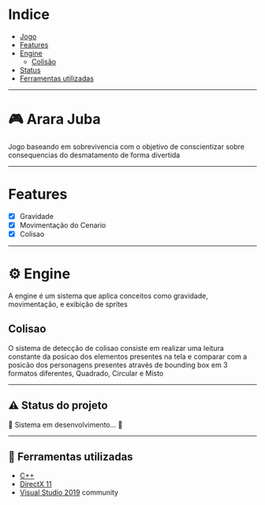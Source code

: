 # Indice
- [Jogo](#video_game-Arara-Juba)
- [Features](#features)
- [Engine](#gear-engine)
    - [Colisão](#colisao)
- [Status](#warning-status-do-projeto)
- [Ferramentas utilizadas](#rocket-ferramentas-utilizadas)


---

# :video_game: Arara Juba 
Jogo baseando em sobrevivencia com o objetivo de conscientizar sobre consequencias do desmatamento de forma divertida

--- 

# Features
- [x] Gravidade
- [x] Movimentação do Cenario
- [x] Colisao  

--- 

# :gear: Engine  
A engine é um sistema que aplica conceitos como gravidade, movimentação, e exibição de sprites

## Colisao
O sistema de detecção de colisao consiste em realizar uma leitura constante da posicao dos elementos presentes na tela e comparar com a posicão dos personagens presentes através de
bounding box em 3 formatos diferentes, Quadrado, Circular e Misto

---

## :warning: Status do projeto 
:construction: Sistema em desenvolvimento... :construction:    

---

## :rocket: Ferramentas utilizadas
- [C++](https://docs.microsoft.com/pt-br/cpp/cpp/?view=msvc-160)
- [DirectX 11](https://www.microsoft.com/en-us/download/details.aspx?id=6812)
- [Visual Studio 2019](https://visualstudio.microsoft.com/pt-br/downloads/) community
